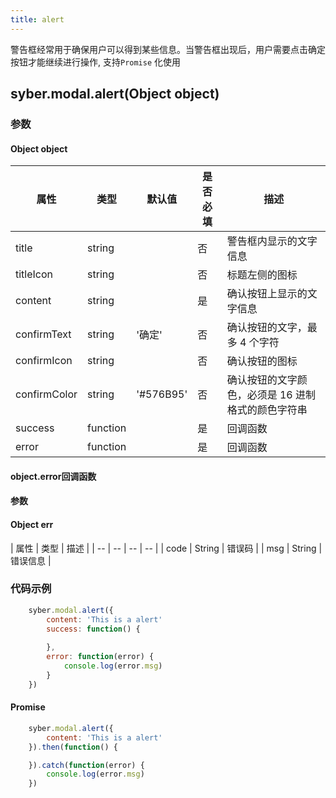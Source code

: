 ```yaml
---
title: alert
---
```


警告框经常用于确保用户可以得到某些信息。当警告框出现后，用户需要点击确定按钮才能继续进行操作, 支持`Promise` 化使用


## syber.modal.alert(Object object)
### 参数
#### Object object
| 属性     | 类型   | 默认值  |  是否必填 | 描述                         |
| ---------- | ------- | -------- | -------- | ---------------------------- |
| title | string |  | 否 | 警告框内显示的文字信息 |
| titleIcon | string |       | 否 | 标题左侧的图标 |
| content | string |  | 是 | 确认按钮上显示的文字信息 |
| confirmText | string | '确定' | 否 | 确认按钮的文字，最多 4 个字符 |
| confirmIcon | string |       | 否 | 确认按钮的图标 |
| confirmColor | string| '#576B95'  | 否 | 确认按钮的文字颜色，必须是 16 进制格式的颜色字符串 |
| success | function |  |  是     | 回调函数      |
| error   | function |  |  是     | 回调函数      |


#### object.error回调函数
#### 参数
#### Object err
| 属性 | 类型  | 描述 |
| -- | -- | -- | -- |
| code | String | 错误码 |
| msg | String  | 错误信息 |

### 代码示例
```javascript
    syber.modal.alert({
        content: 'This is a alert'
        success: function() {
            
        },
        error: function(error) {
            console.log(error.msg)
        }
    })
```

#### Promise
```javascript
    syber.modal.alert({
        content: 'This is a alert'
    }).then(function() {

    }).catch(function(error) {
        console.log(error.msg)
    })
```
